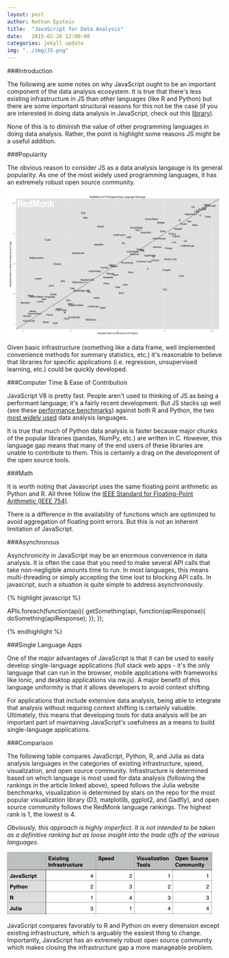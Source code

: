 ```yaml
---
layout: post
author: Nathan Epstein
title:  "JavaScript for Data Analysis"
date:   2015-02-26 12:00:00
categories: jekyll update
img: "../img/JS.png"
---
```


###Introduction

The following are some notes on why JavaScript ought to be an important component of the data analysis ecosystem. It is true that there's less existing infrastructure in JS than other languages (like R and Python) but there are some important structural reasons for this not be the case (if you are interested in doing data analysis in JavaScript, check out this <a href="https://github.com/nathanepstein/datakit">library</a>).

None of this is to diminish the value of other programming languages in doing data analysis. Rather, the point is highlight some reasons JS might be a useful addition.

###Popularity

The obvious reason to consider JS as a data analysis langauge is its general popularity. As one of the most widely used programming languages, it has an extremely robust open source community.

<img src="/../img/langs.png">

Given basic infrastructure (something like a data frame, well implemented convenience methods for summary statistics, etc.) it's reasonable to believe that libraries for specific applications (i.e. regression, unsupervised learning, etc.) could be quickly developed.

###Computer Time & Ease of Contribution

JavaScript V8 is pretty fast. People aren't used to thinking of JS as being a performant language; it's a fairly recent development. But JS stacks up well (see these <a href="http://julialang.org/benchmarks/">performance benchmarks</a>) against both R and Python, the two <a href="http://www.kdnuggets.com/2013/08/languages-for-analytics-data-mining-data-science.html">most widely used</a> data analysis languages.

It is true that much of Python data analysis is faster because major chunks of the popular libraries (pandas, NumPy, etc.) are written in C. However, this language gap means that many of the end users of these libraries are unable to contribute to them. This is certainly a drag on the development of the open source tools.

###Math

It is worth noting that Javascript uses the same floating point arithmetic as Python and R. All three follow the <a href="http://en.wikipedia.org/wiki/IEEE_floating_point">IEEE Standard for Floating-Point Arithmetic (IEEE 754)</a>.

There is a difference in the availability of functions which are optimized to avoid aggregation of floating point errors. But this is not an inherent limitation of JavaScript.

###Asynchronous

Asynchronicity in JavaScript may be an enormous convenience in data analysis. It is often the case that you need to make several API calls that take non-negligible amounts time to run. In most languages, this means multi-threading or simply accepting the time lost to blocking API calls. In javascript, such a situation is quite simple to address asynchronously.

{% highlight javascript %}

APIs.foreach(function(api){
  getSomething(api, function(apiResponse){
    doSomething(apiResponse);
  });
});

{% endhighlight %}

###Single Language Apps

One of the major advantages of JavaScript is that it can be used to easily develop single-language applications (full stack web apps - it's the only language that can run in the browser, mobile applications with frameworks like Ionic, and desktop applications via nw.js). A major benefit of this language uniformity is that it allows developers to avoid context shifting.

For applications that include extensive data analysis, being able to integrate that analysis without requiring context shifting is certainly valuable. Ultimately, this means that developing tools for data analysis will be an important part of maintaining JavaScript's usefulness as a means to build single-language applications.

###Comparison

The following table compares JavaScript, Python, R, and Julia as data analysis languages in the categories of existing infrastructure, speed, visualization, and open source community. Infrastructure is determined based on which language is most used for data analysis (following the rankings in the article linked above), speed follows the Julia website benchmarks, visualization is determined by stars on the repo for the most popular visualization library (D3, matplotlib, ggplot2, and Gadfly), and open source community follows the RedMonk language rankings. The highest rank is 1, the lowest is 4.

*Obviously, this approach is highly imperfect. It is not intended to be taken as a definitive ranking but as loose insight into the trade offs of the various languages.*

<img src="/../img/langtable.png">

JavaScript compares favorably to R and Python on every dimension except existing infrastructure, which is arguably the easiest thing to change. Importantly, JavaScript has an extremely robust open source community which makes closing the infrastructure gap a more manageable problem.
